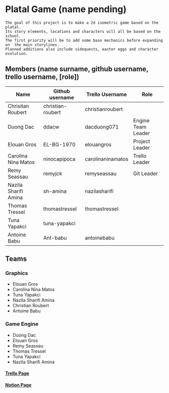 # Platal Game (name pending)

    The goal of this project is to make a 2d isometric game based on the platal. 
    Its story elements, locations and characters will all be based on the school.
    The first priority will be to add some base mechanics before expanding on  the main storylines.
    Planned additions also include sidequests, easter eggs and character evolution.


## Members (name surname, github username, trello username, [role])

| Name                 | Github username   | Trello Username   | Role               |
| -------------------- | ----------------- | ----------------- | ------------------ |
| Chrisitan Roubert    | christian-roubert | christianroubert  |                    |
| Duong Dac            | ddacw             | dacduong071       | Engine Team Leader |
| Elouan Gros          | EL-BG-1970        | elouangros        | Project Leader     |
| Carolina Nina Matos  | ninocapipoca      | carolinaninamatos | Trello Leader      |
| Remy Seassau         | remyjck           | remyseassau       | Git Leader         |
| Nazila Sharifi Amina | sh-amina          | nazilasharifi     |                    |
| Thomas Tressel       | thomastressel     | thomastressel     |                    |
| Tuna Yapakci         | tuna-yapakci      |                   |                    |
| Antoine Babu         | Ant-babu          | antoinebabu       |                    |


## Teams

### Graphics

- Elouan Gros
- Carolina Nina Matos
- Tuna Yapakci
- Nazila Sharifi Amina
- Christian Roubert
- Antoine Babu


### Game Engine

- Duong Dac
- Elouan Gros
- Remy Seassau
- Thomas Tressel
- Tuna Yapakci
- Nazila Sharifi Amina

#### [Trello Page](https://trello.com/b/yN1MSB1b/platal-game)
#### [Notion Page](https://www.notion.so/Preliminary-notes-1cfb63b026dd48b6ae74da4d36dd5983)

